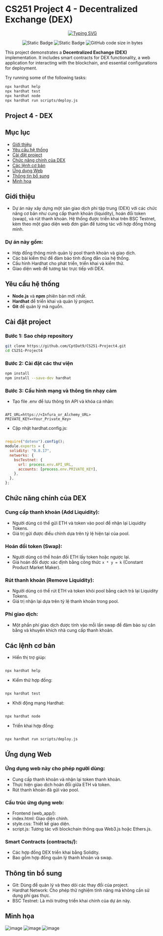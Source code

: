 # CS251 Project 4 - Decentralized Exchange (DEX)

<p align="center">
<a href="https://git.io/typing-svg"><img src="https://readme-typing-svg.demolab.com?font=Fira+Code&pause=1000&center=true&vCenter=true&random=false&width=450&lines=CS251+Project4" alt="Typing SVG" /></a>
</p>
<div align="center">
<img alt="Static Badge" src="https://img.shields.io/badge/Astar-group-blue?labelColor=EE4E4E&color=151515">
<img alt="Static Badge" src="https://img.shields.io/badge/Security-Research-blue?labelColor=e7ec89&color=3ddd2b&label=Security">
<img alt="GitHub code size in bytes" src="https://img.shields.io/github/languages/code-size/CptDat9/CS251-Project4?labelColor=7AA2E3&color=97E7E1">
</div>

This project demonstrates a **Decentralized Exchange (DEX)** implementation. It includes smart contracts for DEX functionality, a web application for interacting with the blockchain, and essential configurations for deployment.

Try running some of the following tasks:

```bash
npx hardhat help
npx hardhat test
npx hardhat node
npx hardhat run scripts/deploy.js
```
## Project 4 - DEX
## Mục lục
- [Giới thiệu](#giới-thiệu)
- [Yêu cầu hệ thống](#yêu-cầu-hệ-thống)
- [Cài đặt project](#cài-đặt-project)
- [Chức năng chính của DEX](#chức-năng-chính-của-dex)
- [Các lệnh cơ bản](#các-lệnh-cơ-bản)
- [Ứng dụng Web](#ứng-dụng-web)
- [Thông tin bổ sung](#thông-tin-bổ-sung)
- [Minh họa](#minh-họa)
## Giới thiệu
 - Dự án này xây dựng một sàn giao dịch phi tập trung (DEX) với các chức năng cơ bản như cung cấp thanh khoản (liquidity), hoán đổi token (swap), và rút thanh khoản. Hệ thống được triển khai trên BSC Testnet, kèm theo một giao diện web đơn giản để tương tác với hợp đồng thông minh.

 ### Dự án này gồm:
+ Hợp đồng thông minh quản lý pool thanh khoản và giao dịch.
+ Các bài kiểm thử để đảm bảo tính đúng đắn của hệ thống.
+ Cấu hình Hardhat cho phát triển, triển khai và kiểm thử.
+ Giao diện web để tương tác trực tiếp với DEX.
## Yêu cầu hệ thống
- **Node.js** và **npm** phiên bản mới nhất.
- **Hardhat** để triển khai và quản lý project.
- **Git** để quản lý mã nguồn.
## Cài đặt project
### Bước 1: Sao chép repository
```bash
git clone https://github.com/CptDat9/CS251-Project4.git
cd CS251-Project4
```
### Bước 2: Cài đặt các thư viện
```bash
npm install
npm install --save-dev hardhat
```
### Bước 3: Cấu hình mạng và thông tin nhạy cảm
- Tạo file .env để lưu thông tin API và khóa cá nhân:
```plaintext

API_URL=https://<Infura_or_Alchemy_URL>
PRIVATE_KEY=<Your_Private_Key>
```
- Cập nhật hardhat.config.js:
```javascript

require("dotenv").config();
module.exports = {
  solidity: "0.8.17",
  networks: {
    bscTestnet: {
      url: process.env.API_URL,
      accounts: [process.env.PRIVATE_KEY],
    },
  },
};
```
## Chức năng chính của DEX
### Cung cấp thanh khoản (Add Liquidity):
- Người dùng có thể gửi ETH và token vào pool để nhận lại Liquidity Tokens.
- Giá trị gửi được điều chỉnh dựa trên tỷ lệ hiện tại của pool.
### Hoán đổi token (Swap):

- Người dùng có thể hoán đổi ETH lấy token hoặc ngược lại.
- Giá hoán đổi được xác định bằng công thức `x * y = k` (Constant Product Market Maker).
### Rút thanh khoản (Remove Liquidity):
- Người dùng có thể rút ETH và token khỏi pool bằng cách trả lại Liquidity Tokens.
- Giá trị nhận lại dựa trên tỷ lệ thanh khoản trong pool.
### Phí giao dịch:
- Một phần phí giao dịch được tính vào mỗi lần swap để đảm bảo sự cân bằng và khuyến khích nhà cung cấp thanh khoản.
## Các lệnh cơ bản
- Hiển thị trợ giúp:
```bash

npx hardhat help
```
- Kiểm thử hợp đồng:
```bash

npx hardhat test
```
- Khởi động mạng Hardhat:
```bash

npx hardhat node
```
- Triển khai hợp đồng:
```bash

npx hardhat run scripts/deploy.js
```
## Ứng dụng Web
### Ứng dụng web này cho phép người dùng:

- Cung cấp thanh khoản và nhận lại token thanh khoản.
- Thực hiện giao dịch hoán đổi giữa ETH và token.
- Rút thanh khoản đã gửi vào pool.
### Cấu trúc ứng dụng web:
- Frontend (web_app/):
- index.html: Giao diện chính.
- style.css: Thiết kế giao diện.
- script.js: Tương tác với blockchain thông qua Web3.js hoặc Ethers.js.
### Smart Contracts (contracts/):
- Các hợp đồng DEX triển khai bằng Solidity.
- Bao gồm hợp đồng quản lý thanh khoản và swap.
## Thông tin bổ sung
- Git: Dùng để quản lý và theo dõi các thay đổi của project.
- Hardhat Network: Cho phép thử nghiệm tính năng mà không cần sử dụng phí gas thực.
- BSC Testnet: Là môi trường triển khai chính của dự án này.
## Minh họa
![image](https://github.com/user-attachments/assets/46909f7b-a20a-4ebe-a7cf-dfff0d90b6b5)
![image](https://github.com/user-attachments/assets/b02dd1e5-4a53-4b2f-a8a3-3b71b727ed59)
![image](https://github.com/user-attachments/assets/71ad52cb-7553-4d19-a8ed-1d703029a0f0)





